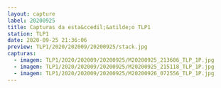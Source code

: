 ```yaml
---
layout: capture
label: 20200925
title: Capturas da esta&ccedil;&atilde;o TLP1
station: TLP1
date: 2020-09-25 21:36:06
preview: TLP1/2020/202009/20200925/stack.jpg
capturas:
  - imagem: TLP1/2020/202009/20200925/M20200925_213606_TLP_1P.jpg
  - imagem: TLP1/2020/202009/20200925/M20200925_215118_TLP_1P.jpg
  - imagem: TLP1/2020/202009/20200925/M20200926_072556_TLP_1P.jpg
---
```

